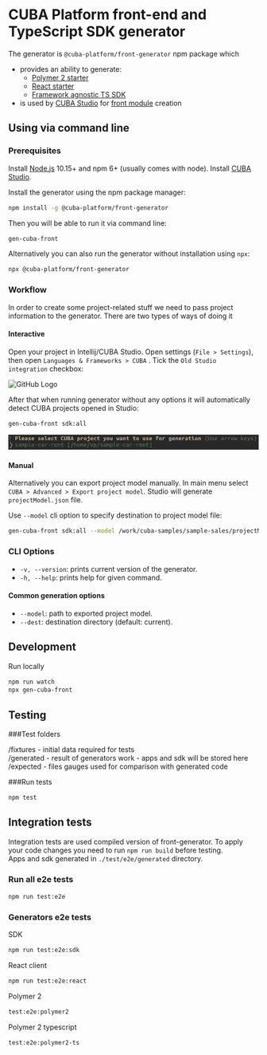 # CUBA Platform front-end and TypeScript SDK generator

The generator is `@cuba-platform/front-generator` npm package which
 * provides an ability to generate:
    * [Polymer 2 starter](https://doc.cuba-platform.com/manual-7.0/polymer_ui.html)
    * [React starter](src/generators/react-typescript/app/template/README.md)
    * [Framework agnostic TS SDK](src/generators/sdk/README.md)
 * is used by [CUBA Studio](https://doc.cuba-platform.com/studio/) for [front module](https://doc.cuba-platform.com/manual-7.0/front_ui.html) creation

## Using via command line

### Prerequisites

Install [Node.js](https://nodejs.org/en/download/) 10.15+ and npm 6+ (usually comes with node). Install [CUBA Studio](https://doc.cuba-platform.com/studio/#installation).

Install the generator using the npm package manager: 

```bash
npm install -g @cuba-platform/front-generator
```

Then you will be able to run it via command line:

```bash
gen-cuba-front
```

Alternatively you can also run the generator without installation using `npx`:

```bash
npx @cuba-platform/front-generator
```

### Workflow

In order to create some project-related stuff we need to pass project information to the generator. There are two types of ways of doing it

#### Interactive

Open your project in Intellij/CUBA Studio. Open settings (`File > Settings`), then open `Languages & Frameworks > CUBA` . Tick the `Old Studio integration` checkbox:

![GitHub Logo](etc/studio-integration.png)

After that when running generator without any options it will automatically detect CUBA projects opened in Studio: 

```bash
gen-cuba-front sdk:all
```
![Interactive project selection](etc/interactive-projects.png)

#### Manual

Alternatively you can export project model manually. In main menu select `CUBA > Advanced > Export project model`. Studio will generate `projectModel.json` file.

Use `--model` cli option to specify destination to project model file:

```bash
gen-cuba-front sdk:all --model /work/cuba-samples/sample-sales/projectModel.json
```


### CLI Options
* `-v, --version`: prints current version of the generator.
* `-h, --help`: prints help for given command.

#### Common generation options 

* `--model`: path to exported project model.
* `--dest`: destination directory (default: current).


## Development
Run locally
```bash
npm run watch
npx gen-cuba-front
```

## Testing

###Test folders

/fixtures - initial data required for tests<br>
/generated - result of generators work - apps and sdk will be stored here<br>
/expected - files gauges used for comparison with generated code<br>


###Run tests
```bash
npm test
```

## Integration tests
Integration tests are used compiled version of front-generator. To apply your code changes you need to run ```npm run build``` before testing.
<br>
Apps and sdk generated in ```./test/e2e/generated``` directory.
### Run all e2e tests
```bash
npm run test:e2e
```

### Generators e2e tests
SDK
```bash
npm run test:e2e:sdk
```
React client
```bash
npm run test:e2e:react
```
Polymer 2
```bash
test:e2e:polymer2
```
Polymer 2 typescript
```bash
test:e2e:polymer2-ts
```
